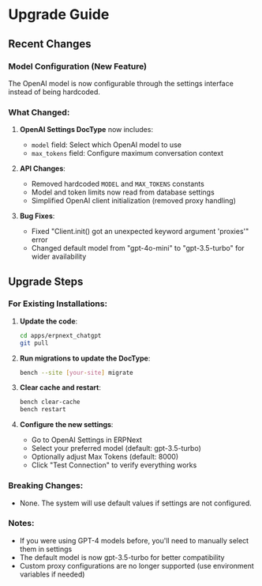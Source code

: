 # Upgrade Guide

## Recent Changes

### Model Configuration (New Feature)
The OpenAI model is now configurable through the settings interface instead of being hardcoded.

### What Changed:
1. **OpenAI Settings DocType** now includes:
   - `model` field: Select which OpenAI model to use
   - `max_tokens` field: Configure maximum conversation context

2. **API Changes**:
   - Removed hardcoded `MODEL` and `MAX_TOKENS` constants
   - Model and token limits now read from database settings
   - Simplified OpenAI client initialization (removed proxy handling)

3. **Bug Fixes**:
   - Fixed "Client.init() got an unexpected keyword argument 'proxies'" error
   - Changed default model from "gpt-4o-mini" to "gpt-3.5-turbo" for wider availability

## Upgrade Steps

### For Existing Installations:

1. **Update the code**:
   ```bash
   cd apps/erpnext_chatgpt
   git pull
   ```

2. **Run migrations to update the DocType**:
   ```bash
   bench --site [your-site] migrate
   ```

3. **Clear cache and restart**:
   ```bash
   bench clear-cache
   bench restart
   ```

4. **Configure the new settings**:
   - Go to OpenAI Settings in ERPNext
   - Select your preferred model (default: gpt-3.5-turbo)
   - Optionally adjust Max Tokens (default: 8000)
   - Click "Test Connection" to verify everything works

### Breaking Changes:
- None. The system will use default values if settings are not configured.

### Notes:
- If you were using GPT-4 models before, you'll need to manually select them in settings
- The default model is now gpt-3.5-turbo for better compatibility
- Custom proxy configurations are no longer supported (use environment variables if needed)